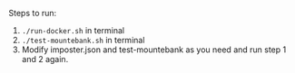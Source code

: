 Steps to run:
1. `./run-docker.sh` in terminal
2. `./test-mountebank.sh` in terminal
3. Modify imposter.json and test-mountebank as you need and run step 1 and 2 again.